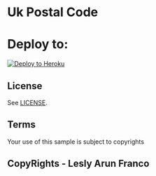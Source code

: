 # Uk Postal Code

# Deploy to:
[![Deploy to Heroku](https://www.herokucdn.com/deploy/button.svg)](https://heroku.com/deploy)

## License
See [LICENSE](LICENSE).

## Terms
Your use of this sample is subject to copyrights

## CopyRights - Lesly Arun Franco
